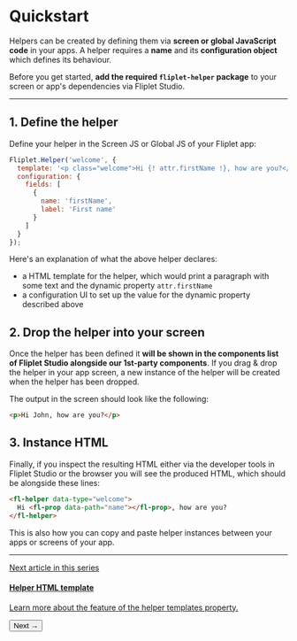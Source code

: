 # Quickstart

Helpers can be created by defining them via **screen or global JavaScript code** in your apps. A helper requires a **name** and its **configuration object** which defines its behaviour.

<p class="quote">Before you get started, <strong>add the required <code>fliplet-helper</code> package</strong> to your screen or app's dependencies via Fliplet Studio.</p>

---

## 1. Define the helper

Define your helper in the Screen JS or Global JS of your Fliplet app:

```js
Fliplet.Helper('welcome', {
  template: '<p class="welcome">Hi {! attr.firstName !}, how are you?</p>',
  configuration: {
    fields: [
      {
        name: 'firstName',
        label: 'First name'
      }
    ]
  }
});
```

Here's an explanation of what the above helper declares:
- a HTML template for the helper, which would print a paragraph with some text and the dynamic property `attr.firstName`
- a configuration UI to set up the value for the dynamic property described above

## 2. Drop the helper into your screen

Once the helper has been defined it **will be shown in the components list of Fliplet Studio alongside our 1st-party components**. If you drag & drop the helper in your app screen, a new instance of the helper will be created when the helper has been dropped.

The output in the screen should look like the following:

```html
<p>Hi John, how are you?</p>
```

## 3. Instance HTML

Finally, if you inspect the resulting HTML either via the developer tools in Fliplet Studio or the browser you will see the produced HTML, which should be alongside these lines:

```html
<fl-helper data-type="welcome">
  Hi <fl-prop data-path="name"></fl-prop>, how are you?
</fl-helper>
```

This is also how you can copy and paste helper instances between your apps or screens of your app.

---

<section class="blocks alt">
  <a class="bl two" href="templates.html">
    <div>
      <span class="pin">Next article in this series</span>
      <h4>Helper HTML template</h4>
      <p>Learn more about the feature of the helper templates property.</p>
      <button>Next &rarr;</button>
    </div>
  </a>
</section>